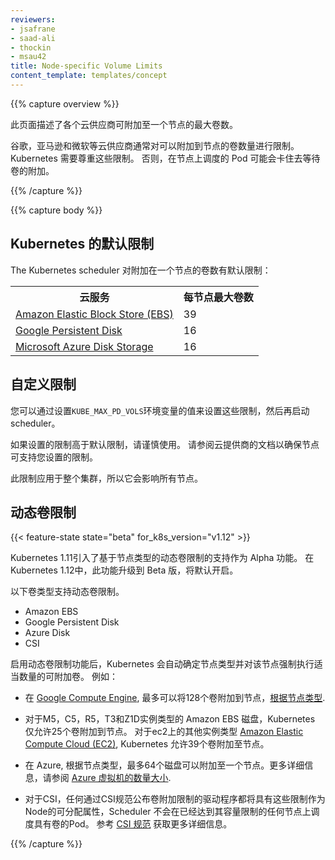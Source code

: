 ```yaml
---
reviewers:
- jsafrane
- saad-ali
- thockin
- msau42
title: Node-specific Volume Limits
content_template: templates/concept
---
```


{{% capture overview %}}

<!-- This page describes the maximum number of volumes that can be attached
to a Node for various cloud providers. -->
此页面描述了各个云供应商可附加至一个节点的最大卷数。

<!-- Cloud providers like Google, Amazon, and Microsoft typically have a limit on
how many volumes can be attached to a Node. It is important for Kubernetes to
respect those limits. Otherwise, Pods scheduled on a Node could get stuck
waiting for volumes to attach. -->

谷歌，亚马逊和微软等云供应商通常对可以附加到节点的卷数量进行限制。 Kubernetes 需要尊重这些限制。 否则，在节点上调度的 Pod 可能会卡住去等待卷的附加。



{{% /capture %}}

{{% capture body %}}

<!-- ## Kubernetes default limits

The Kubernetes scheduler has default limits on the number of volumes
that can be attached to a Node: -->

## Kubernetes 的默认限制

The Kubernetes scheduler 对附加在一个节点的卷数有默认限制：
<!-- 
<table>
  <tr><th>Cloud service</th><th>Maximum volumes per Node</th></tr>
  <tr><td><a href="https://aws.amazon.com/ebs/">Amazon Elastic Block Store (EBS)</a></td><td>39</td></tr>
  <tr><td><a href="https://cloud.google.com/persistent-disk/">Google Persistent Disk</a></td><td>16</td></tr>
  <tr><td><a href="https://azure.microsoft.com/en-us/services/storage/main-disks/">Microsoft Azure Disk Storage</a></td><td>16</td></tr>
</table>
 -->
<table>
  <tr><th>云服务</th><th>每节点最大卷数</th></tr>
  <tr><td><a href="https://aws.amazon.com/ebs/">Amazon Elastic Block Store (EBS)</a></td><td>39</td></tr>
  <tr><td><a href="https://cloud.google.com/persistent-disk/">Google Persistent Disk</a></td><td>16</td></tr>
  <tr><td><a href="https://azure.microsoft.com/en-us/services/storage/main-disks/">Microsoft Azure Disk Storage</a></td><td>16</td></tr>
</table>

<!-- ## Custom limits

You can change these limits by setting the value of the
`KUBE_MAX_PD_VOLS` environment variable, and then starting the scheduler.

Use caution if you set a limit that is higher than the default limit. Consult
the cloud provider's documentation to make sure that Nodes can actually support
the limit you set.

The limit applies to the entire cluster, so it affects all Nodes. -->

## 自定义限制

您可以通过设置`KUBE_MAX_PD_VOLS`环境变量的值来设置这些限制，然后再启动 scheduler。

如果设置的限制高于默认限制，请谨慎使用。 请参阅云提供商的文档以确保节点可支持您设置的限制。

此限制应用于整个集群，所以它会影响所有节点。

<!-- ## Dynamic volume limits -->

## 动态卷限制

{{< feature-state state="beta" for_k8s_version="v1.12" >}}

<!-- Kubernetes 1.11 introduced support for dynamic volume limits based on Node type as an Alpha feature.
In Kubernetes 1.12 this feature is graduating to Beta and will be enabled by default.

Dynamic volume limits is supported for following volume types.

- Amazon EBS
- Google Persistent Disk
- Azure Disk
- CSI -->

Kubernetes 1.11引入了基于节点类型的动态卷限制的支持作为 Alpha 功能。 在 Kubernetes 1.12中，此功能升级到 Beta 版，将默认开启。

以下卷类型支持动态卷限制。

- Amazon EBS
- Google Persistent Disk
- Azure Disk
- CSI


<!-- When the dynamic volume limits feature is enabled, Kubernetes automatically
determines the Node type and enforces the appropriate number of attachable
volumes for the node. For example: -->

启用动态卷限制功能后，Kubernetes 会自动确定节点类型并对该节点强制执行适当数量的可附加卷。 例如：

<!-- * On
<a href="https://cloud.google.com/compute/">Google Compute Engine</a>,
up to 128 volumes can be attached to a node, [depending on the node
type](https://cloud.google.com/compute/docs/disks/#pdnumberlimits).

* For Amazon EBS disks on M5,C5,R5,T3 and Z1D instance types, Kubernetes allows only 25
volumes to be attached to a Node. For other instance types on
<a href="https://aws.amazon.com/ec2/">Amazon Elastic Compute Cloud (EC2)</a>,
Kubernetes allows 39 volumes to be attached to a Node.

* On Azure, up to 64 disks can be attached to a node, depending on the node type. For more details, refer to [Sizes for virtual machines in Azure](https://docs.microsoft.com/en-us/azure/virtual-machines/windows/sizes).

* For CSI, any driver that advertises volume attach limits via CSI specs will have those limits available as the Node's allocatable property
  and the Scheduler will not schedule Pods with volumes on any Node that is already at its capacity. Refer to the [CSI specs](https://github.com/container-storage-interface/spec/blob/master/spec.md#nodegetinfo) for more details. -->

* 在
<a href="https://cloud.google.com/compute/">Google Compute Engine</a>,
最多可以将128个卷附加到节点，[根据节点类型](https://cloud.google.com/compute/docs/disks/#pdnumberlimits).

* 对于M5，C5，R5，T3和Z1D实例类型的 Amazon EBS 磁盘，Kubernetes 仅允许25个卷附加到节点。 对于ec2上的其他实例类型
<a href="https://aws.amazon.com/ec2/">Amazon Elastic Compute Cloud (EC2)</a>,
Kubernetes 允许39个卷附加至节点。

* 在 Azure, 根据节点类型，最多64个磁盘可以附加至一个节点。更多详细信息，请参阅 [Azure 虚拟机的数量大小](https://docs.microsoft.com/en-us/azure/virtual-machines/windows/sizes).

* 对于CSI，任何通过CSI规范公布卷附加限制的驱动程序都将具有这些限制作为Node的可分配属性，Scheduler 不会在已经达到其容量限制的任何节点上调度具有卷的Pod。 参考 [CSI 规范](https://github.com/container-storage-interface/spec/blob/master/spec.md#nodegetinfo) 获取更多详细信息。

{{% /capture %}}
